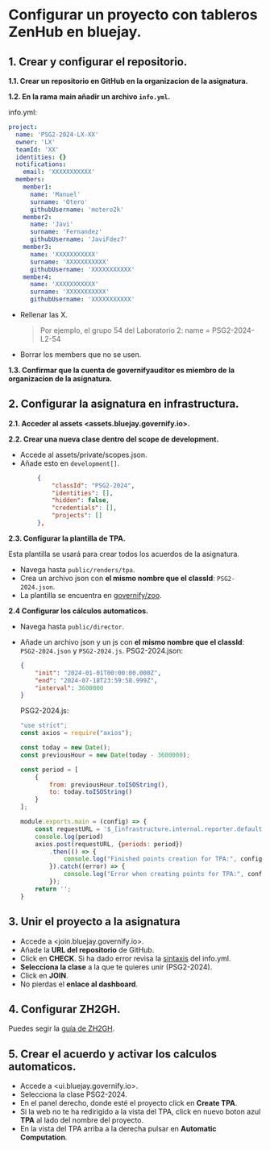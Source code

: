 
# Configurar un proyecto con tableros ZenHub en bluejay.

## 1. Crear y configurar el repositorio.

**1.1. Crear un repositorio en GitHub en la organizacion de la asignatura.**

**1.2. En la rama main añadir un archivo `info.yml`.**

info.yml:
```yaml
project:
  name: 'PSG2-2024-LX-XX'
  owner: 'LX'
  teamId: 'XX'
  identities: {}
  notifications:
    email: 'XXXXXXXXXXX'
  members:
    member1:
      name: 'Manuel'
      surname: 'Otero' 
      githubUsername: 'motero2k'
    member2:
      name: 'Javi'
      surname: 'Fernandez' 
      githubUsername: 'JaviFdez7'
    member3:
      name: 'XXXXXXXXXXX'
      surname: 'XXXXXXXXXXX' 
      githubUsername: 'XXXXXXXXXXX'
    member4:
      name: 'XXXXXXXXXXX'
      surname: 'XXXXXXXXXXX' 
      githubUsername: 'XXXXXXXXXXX'
```

- Rellenar las X.
    > Por ejemplo, el grupo 54 del Laboratorio 2:
    > name = PSG2-2024-L2-54
- Borrar los members que no se usen.

**1.3. Confirmar que la cuenta de governifyauditor es miembro de la organizacion de la asignatura.**

## 2. Configurar la asignatura en infrastructura.

**2.1. Acceder al assets <assets.bluejay.governify.io>.**

**2.2. Crear una nueva clase dentro del scope de development.**

- Accede al assets/private/scopes.json.
- Añade esto en `development[]`.
```json
        {
            "classId": "PSG2-2024",
            "identities": [],
            "hidden": false,
            "credentials": [],
            "projects": []
        },
```

**2.3. Configurar la plantilla de TPA.**

Esta plantilla se usará para crear todos los acuerdos de la asignatura.
- Navega hasta `public/renders/tpa`.
- Crea un archivo json con **el mismo nombre que el classId**: `PSG2-2024.json`.
- La plantilla se encuentra en [governify/zoo](https://github.com/governify/zoo/blob/main/bluejay/tpa/seville/PSG2-2223/v0.3/tpa-seville-PSG2-2223-v0.3-PROD.json).

**2.4 Configurar los cálculos automaticos.**

- Navega hasta `public/director`.
- Añade un archivo json y un js con **el mismo nombre que el classId**: `PSG2-2024.json` y `PSG2-2024.js`.
    PSG2-2024.json:
    ```json 
    {
        "init": "2024-01-01T00:00:00.000Z",
        "end": "2024-07-18T23:59:58.999Z",
        "interval": 3600000
    }
    ```

    PSG2-2024.js:
    ```js
    "use strict";
    const axios = require("axios");

    const today = new Date();
    const previousHour = new Date(today - 3600000);

    const period = [
        {
            from: previousHour.toISOString(),
            to: today.toISOString()
        }
    ];

    module.exports.main = (config) => {
        const requestURL = '$_[infrastructure.internal.reporter.default]/api/v4/contracts/' + config.agreementId + '/createPointsFromPeriods';
        console.log(period)
        axios.post(requestURL, {periods: period})
            .then(() => {
                console.log("Finished points creation for TPA:", config.agreementId);
            }).catch((error) => {
                console.log("Error when creating points for TPA:", config.agreementId, "\n", error);
            });
        return '';
    }


    ```

## 3. Unir el proyecto a la asignatura

- Accede a <join.bluejay.governify.io>.
- Añade la **URL del repositorio** de GitHub.
- Click en **CHECK**. Si ha dado error revisa la [sintaxis](https://www.yamllint.com/) del info.yml.
- **Selecciona la clase** a la que te quieres unir (PSG2-2024).
- Click en **JOIN**.
- No pierdas el **enlace al dashboard**.

## 4.  Configurar ZH2GH.

Puedes segir la [guía de ZH2GH](https://docs.governify.io/development/services/zh2gh).

## 5. Crear el acuerdo y activar los calculos automaticos.

- Accede a <ui.bluejay.governify.io>.
- Selecciona la clase PSG2-2024.
- En el panel derecho, donde esté el proyecto click en **Create TPA**.
- Si la web no te ha redirigido a la vista del TPA, click en nuevo boton azul **TPA** al lado del nombre del proyecto.
- En la vista del TPA arriba a la derecha pulsar en **Automatic Computation**.
